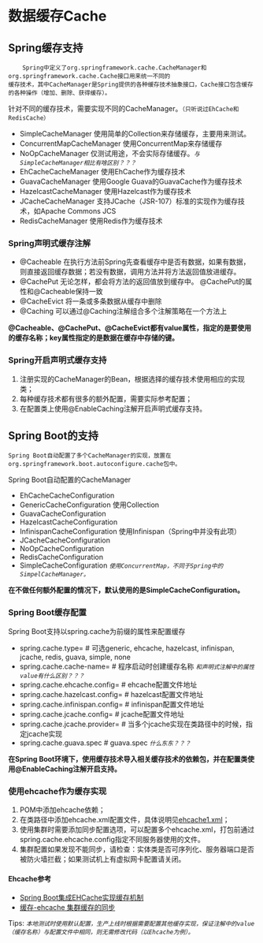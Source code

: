 # 数据缓存Cache 
## Spring缓存支持
        Spring中定义了org.springframework.cache.CacheManager和org.springframework.cache.Cache接口用来统一不同的
    缓存技术，其中CacheManager是Spring提供的各种缓存技术抽象接口，Cache接口包含缓存的各种操作（增加、删除、获得缓存）。

针对不同的缓存技术，需要实现不同的CacheManager。`（只听说过EhCache和RedisCache）`
* SimpleCacheManager 使用简单的Collection来存储缓存，主要用来测试。
* ConcurrentMapCacheManager 使用ConcurrentMap来存储缓存
* NoOpCacheManager 仅测试用途，不会实际存储缓存。*`与SimpleCacheManager相比有啥区别？？？`*
* EhCacheCacheManager 使用EhCache作为缓存技术
* GuavaCacheManager 使用Google Guava的GuavaCache作为缓存技术
* HazelcastCacheManager 使用Hazelcast作为缓存技术
* JCacheCacheManager 支持JCache（JSR-107）标准的实现作为缓存技术，如Apache Commons JCS
* RedisCacheManager 使用Redis作为缓存技术

### Spring声明式缓存注解
* @Cacheable 在执行方法前Spring先查看缓存中是否有数据，如果有数据，则直接返回缓存数据；若没有数据，调用方法并将方法返回值放进缓存。
* @CachePut 无论怎样，都会将方法的返回值放到缓存中。 @CachePut的属性和@Cacheable保持一致
* @CacheEvict 将一条或多条数据从缓存中删除
* @Caching 可以通过@Caching注解组合多个注解策略在一个方法上

**@Cacheable、@CachePut、@CacheEvict都有value属性，指定的是要使用的缓存名称；key属性指定的是数据在缓存中存储的键。**

### Spring开启声明式缓存支持
1. 注册实现的CacheManager的Bean，根据选择的缓存技术使用相应的实现类；
2. 每种缓存技术都有很多的额外配置，需要实际参考配置；
3. 在配置类上使用@EnableCaching注解开启声明式缓存支持。

## Spring Boot的支持
    Spring Boot自动配置了多个CacheManager的实现，放置在org.springframework.boot.autoconfigure.cache包中。
    
Spring Boot自动配置的CacheManager
* EhCacheCacheConfiguration
* GenericCacheConfiguration 使用Collection
* GuavaCacheConfiguration
* HazelcastCacheConfiguration
* InfinispanCacheConfiguration 使用Infinispan（Spring中并没有此项）
* JCacheCacheConfiguration
* NoOpCacheConfiguration
* RedisCacheConfiguration
* SimpleCacheConfiguration *`使用ConcurrentMap，不同于Spring中的SimpelCacheManager。`*

**在不做任何额外配置的情况下，默认使用的是SimpleCacheConfiguration。**

### Spring Boot缓存配置
Spring Boot支持以spring.cache为前缀的属性来配置缓存
* spring.cache.type= # 可选generic, ehcache, hazelcast, infinispan, jcache, redis, guava, simple, none
* spring.cache.cache-name= # 程序启动时创建缓存名称 *`和声明式注解中的属性value有什么区别？？？`*
* spring.cache.ehcache.config= # ehcache配置文件地址
* spring.cache.hazelcast.config= # hazelcast配置文件地址
* spring.cache.infinispan.config= # infinispan配置文件地址
* spring.cache.jcache.config= # jcache配置文件地址
* spring.cache.jcache.provider= # 当多个jcache实现在类路径中的时候，指定jcache实现
* spring.cache.guava.spec # guava.spec *`什么东东？？？`*

**在Spring Boot环境下，使用缓存技术导入相关缓存技术的依赖包，并在配置类使用@EnableCaching注解开启支持。**

### 使用ehcache作为缓存实现
1. POM中添加ehcache依赖；
2. 在类路径中添加ehcache.xml配置文件，具体说明见[ehcache1.xml](https://github.com/zhuzilou/spring-boot-learn/blob/master/subversive-of-j2ee/ch8_5/src/main/resources/ehcache1.xml)；
3. 使用集群时需要添加同步配置选项，可以配置多个ehcache.xml，打包前通过spring.cache.ehcache.config指定不同服务器使用的文件。
4. 集群配置如果发现不能同步，请检查：实体类是否可序列化、服务器端口是否被防火墙拦截；如果测试机上有虚拟网卡配置请关闭。

#### Ehcache参考
* [Spring Boot集成EHCache实现缓存机制](http://blog.csdn.net/linxingliang/article/details/52263773)
* [缓存-ehcache 集群缓存的同步](http://blog.csdn.net/xcw931924821/article/details/52335696)

Tips: *`本地测试时使用默认配置，生产上线时根据需要配置其他缓存实现，保证注解中的value（缓存名称）与配置文件中相同，则无需修改代码（以Ehcache为例）。`*
